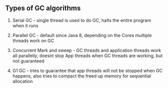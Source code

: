## Types of GC algorithms

1. Serial GC - single thread is used to do GC, halts the entire program when it runs
    
2. Parallel GC - default since Java 8, depending on the Cores multiple threads work on GC
    
3. Concurrent Mark and sweep - GC threads and application threads work all parallelly, doesnt stop App threads when GC threads are working, but not guaranteed
    
4. G1 GC - tries to guarantee that app threads will not be stopped when GC happens, also tries to compact the freed up memory for sequential allocation